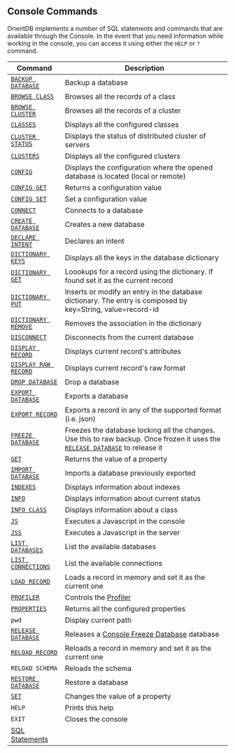 
## Console Commands

OrientDB implements a number of SQL statements and commands that are available through the Console. In the event that you need information while working in the console, you can access it using either the `HELP` or `?` command.


|Command|Description|
|-------|-----------|
|[`BACKUP DATABASE`](Console-Command-Backup.md)|Backup a database|
|[`BROWSE CLASS`](Console-Command-Browse-Class.md)|Browses all the records of a class|
|[`BROWSE CLUSTER`](Console-Command-Browse-Cluster.md)|Browses all the records of a cluster|
|[`CLASSES`](Console-Command-Classes.md)|Displays all the configured classes|
|[`CLUSTER STATUS`](Console-Command-Cluster-Status.md)|Displays the status of distributed cluster of servers|
|[`CLUSTERS`](Console-Command-Clusters.md)|Displays all the configured clusters|
|[`CONFIG`](Console-Command-Config.md)|Displays the configuration where the opened database is located (local or remote)|
|[`CONFIG GET`](Console-Command-Config-Get.md)|Returns a configuration value|
|[`CONFIG SET`](Console-Command-Config-Set.md)|Set a configuration value|
|[`CONNECT`](Console-Command-Connect.md)|Connects to a database|
|[`CREATE DATABASE`](Console-Command-Create-Database.md)|Creates a new database|
|[`DECLARE INTENT`](Console-Command-Declare-Intent.md)|Declares an intent|
|[`DICTIONARY KEYS`](Console-Command-Dictionary-Keys.md)|Displays all the keys in the database dictionary|
|[`DICTIONARY GET`](Console-Command-Dictionary-Get.md)|Loookups for a record using the dictionary. If found set it as the current record|
|[`DICTIONARY PUT`](Console-Command-Dictionary-Put.md)|Inserts or modify an entry in the database dictionary. The entry is composed by key=String, value=record-id|
|[`DICTIONARY REMOVE`](Console-Command-Dictionary-Remove.md)|Removes the association in the dictionary|
|[`DISCONNECT`](Console-Command-Disconnect.md)|Disconnects from the current database|
|[`DISPLAY RECORD`](Console-Command-Display-Record.md)|Displays current record's attributes|
|[`DISPLAY RAW RECORD`](Console-Command-Display-Raw-Record.md)|Displays current record's raw format|
|[`DROP DATABASE`](Console-Command-Drop-Database.md)|Drop a database|
|[`EXPORT DATABASE`](Console-Command-Export.md)|Exports a database|
|[`EXPORT RECORD`](Console-Command-Export-Record.md)|Exports a record in any of the supported format (i.e. json)|
|[`FREEZE DATABASE`](Console-Command-Freeze-Db.md)|Freezes the database locking all the changes. Use this to raw backup. Once frozen it uses the [`RELEASE DATABASE`](Console-Command-Release-Db.md) to release it|
|[`GET`](Console-Command-Get.md)|Returns the value of a property|
|[`IMPORT DATABASE`](Console-Command-Import.md)|Imports a database previously exported|
|[`INDEXES`](Console-Command-Indexes.md)|Displays information about indexes|
|[`INFO`](Console-Command-Info.md)|Displays information about current status|
|[`INFO CLASS`](Console-Command-Info-Class.md)|Displays information about a class|
|[`JS`](../js/Javascript-Command.md#via_console)|Executes a Javascript in the console|
|[`JSS`](../js/Javascript-Command.md#via_console)|Executes a Javascript in the server|
|[`LIST DATABASES`](Console-Command-List-Databases.md)|List the available databases|
|[`LIST CONNECTIONS`](Console-Command-List-Connections.md)|List the available connections|
|[`LOAD RECORD`](Console-Command-Load-Record.md)|Loads a record in memory and set it as the current one|
|[`PROFILER`](Console-Command-Profiler.md)|Controls the [Profiler](../tuning/Profiler.md)|
|[`PROPERTIES`](Console-Command-Properties.md)|Returns all the configured properties|
|`pwd`|Display current path|
|[`RELEASE DATABASE`](Console-Command-Release-Db.md)|Releases a [Console Freeze Database](Console-Command-Freeze-Db.md) database|
|[`RELOAD RECORD`](Console-Command-Reload-Record.md)|Reloads a record in memory and set it as the current one|
|`RELOAD SCHEMA`|Reloads the schema|
|[`RESTORE DATABASE`](Console-Command-Restore.md)|Restore a database|
|[`SET`](Console-Command-Set.md)|Changes the value of a property|
|`HELP`|Prints this help|
|`EXIT`|Closes the console|
|[SQL Statements](../sql/Commands.md)|


